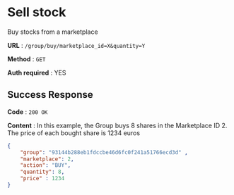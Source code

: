 # Sell stock

Buy stocks from a marketplace

**URL** : `/group/buy/marketplace_id=X&quantity=Y`

**Method** : `GET`

**Auth required** : YES

## Success Response

**Code** : `200 OK`

**Content** : In this example, the Group buys 8 shares in the Marketplace ID 2. The price of each bought share is 1234 euros

```json
{
	"group": "93144b288eb1fdccbe46d6fc0f241a51766ecd3d" ,
	"marketplace": 2,
	"action": "BUY",
	"quantity": 8,
	"price" : 1234
}
```